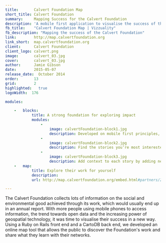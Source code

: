 ```yaml
---
title:       Calvert Foundation Map
short_title: Calvert Foundation
summary: 	 Mapping Success for the Calvert Foundation
description: 'A mobile first application to visualise the success of the Calvert Foundation'
fb_title:    "Calvert Foundation Map | Vizzuality"
fb_description: "Mapping the success of the Calvert Foundation"
link:        http://map.calvertfoundation.org
link_short:  map.calvertfoundation.org
client:      Calvert Foundation
client_logo: calvert.png
image:       calvert_03.jpg
cover:       calvert_03.jpg
author:      Jamie Gibson
date:        2015-05-07
release_date:  October 2014
order:       13
grid:        2
highlighted:   true
logoWidth:  176

modules:

    -   blocks:
            title: A strong foundation for exploring impact
            modules:
                -
                    image: calvertFoundation-block1.jpg
                    description: Developed on mobile first principles, the website responds to the size of the screen to ensure clear display for all. 
                -
                    image: calvertFoundation-block2.jpg
                    description: Find the stories you’re most interested in using the filters, or explore the map to see the variety of work they do.
                -
                    image: calvertFoundation-block3.jpg
                    description: Add context to each story by adding new layers, like % GDP from agriculture or median household income. 
    -   map:
            title: Explore their work for yourself
            description: 
            url: http://map.calvertfoundation.org/embed.html#partners/2/8.00/-32.00

---
```

The Calvert Foundation collects lots of information on the social and environmental good achieved through its work, which would usually end up in an annual report. With more people using mobile phones to access information, the trend towards open data and the increasing power of geospatial technology, it was time to visualise their success in a new way. Using a Ruby on Rails front end and a CartoDB back end, we developed an online map tool that allows the public to discover the Foundation's work and share what they learn with their networks. 
